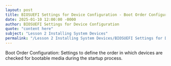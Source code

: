 ```yaml
---
layout: post
title: BIOSUEFI Settings for Device Configuration - Boot Order Configuration
date: 2025-01-10 12:00:00 -0000
author: BIOSUEFI Settings for Device Configuration
quote: "content here"
subject: "Lesson 2 Installing System Devices"
permalink: "/Lesson 2 Installing System Devices/BIOSUEFI Settings for Device Configuration/BIOSUEFI Settings for Device Configuration - Boot Order Configuration"
---
```


Boot Order Configuration: Settings to define the order in which devices are checked for bootable media during the startup process.
